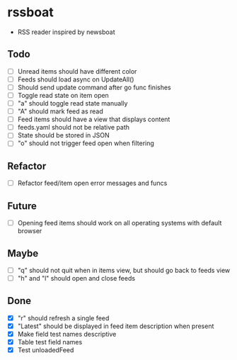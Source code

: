 # rssboat
- RSS reader inspired by newsboat

## Todo
- [ ] Unread items should have different color
- [ ] Feeds should load async on UpdateAll()
- [ ] Should send update command after go func finishes
- [ ] Toggle read state on item open
- [ ] "a" should toggle read state manually
- [ ] "A" should mark feed as read
- [ ] Feed items should have a view that displays content
- [ ] feeds.yaml should not be relative path
- [ ] State should be stored in JSON
- [ ] "o" should not trigger feed open when filtering

## Refactor
- [ ] Refactor feed/item open error messages and funcs

## Future
- [ ] Opening feed items should work on all operating systems with default browser

## Maybe
- [ ] "q" should not quit when in items view, but should go back to feeds view
- [ ] "h" and "l" should open and close feeds

## Done
- [x] "r" should refresh a single feed
- [x] "Latest" should be displayed in feed item description when present
- [x] Make field test names descriptive
- [x] Table test field names
- [x] Test unloadedFeed
